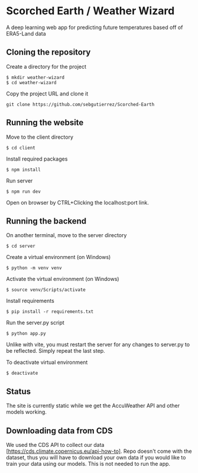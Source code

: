 # Scorched Earth / Weather Wizard
A deep learning web app for predicting future temperatures based off of ERA5-Land data

## Cloning the repository

Create a directory for the project

    $ mkdir weather-wizard
    $ cd weather-wizard

Copy the project URL and clone it

    git clone https://github.com/sebgutierrez/Scorched-Earth

## Running the website
Move to the client directory

    $ cd client
    
Install required packages
  
    $ npm install
  
Run server

    $ npm run dev
    
Open on browser by CTRL+Clicking the localhost:port link.

## Running the backend
On another terminal, move to the server directory

    $ cd server

Create a virtual environment (on Windows)

    $ python -m venv venv

Activate the virtual environment (on Windows)

    $ source venv/Scripts/activate

Install requirements

    $ pip install -r requirements.txt

Run the server.py script

    $ python app.py
    
Unlike with vite, you must restart the server for any changes to server.py to be reflected. Simply repeat the last step.

To deactivate virtual environment

    $ deactivate

## Status
The site is currently static while we get the AccuWeather API and other models working.

## Downloading data from CDS
We used the CDS API to collect our data [https://cds.climate.copernicus.eu/api-how-to]. Repo doesn't come with the dataset, thus you will have to download your own data if you would like to train your data using our models. This is not needed to run the app.

